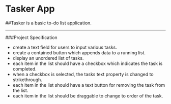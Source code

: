 # Tasker App

##Tasker is a basic to-do list application.

---

###Project Specification
* create a text field for users to input various tasks.
* create a contained button which appends data to a running list.
* display an unordered list of tasks.
* each item in the list should have a checkbox which indicates the task is completed.
* when a checkbox is selected, the tasks text property is changed to strikethrough.
* each item in the list should have a text button for removing the task from the list.
* each item in the list should be draggable to change to order of the task.
 

